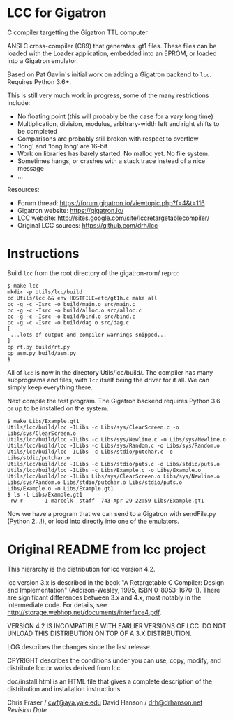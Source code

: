 LCC for Gigatron
================

C compiler targetting the Gigatron TTL computer

ANSI C cross-compiler (C89) that generates .gt1 files. These files
can be loaded with the Loader application, embedded into an EPROM,
or loaded into a Gigatron emulator.

Based on Pat Gavlin's initial work on adding a Gigatron backend to
`lcc`. Requires Python 3.6+.

This is still very much work in progress, some of the many
restrictions include:
 * No floating point (this will probably be the case for a _very_ long time)
 * Multiplication, division, modulus, arbitrary-width left and right shifts to be completed
 * Comparisons are probably still broken with respect to overflow
 * 'long' and 'long long' are 16-bit
 * Work on libraries has barely started. No malloc yet. No file system.
 * Sometimes hangs, or crashes with a stack trace instead of a nice message
 * ...

Resources:
 * Forum thread: https://forum.gigatron.io/viewtopic.php?f=4&t=116
 * Gigatron website: https://gigatron.io/
 * LCC website: http://sites.google.com/site/lccretargetablecompiler/
 * Original LCC sources: https://github.com/drh/lcc

Instructions
============

Build `lcc` from the root directory of the gigatron-rom/ repro:

```
$ make lcc
mkdir -p Utils/lcc/build
cd Utils/lcc && env HOSTFILE=etc/gt1h.c make all
cc -g -c -Isrc -o build/main.o src/main.c
cc -g -c -Isrc -o build/alloc.o src/alloc.c
cc -g -c -Isrc -o build/bind.o src/bind.c
cc -g -c -Isrc -o build/dag.o src/dag.c
[
 ...lots of output and compiler warnings snipped...
]
cp rt.py build/rt.py
cp asm.py build/asm.py
$
```

All of `lcc` is now in the directory Utils/lcc/build/. The compiler
has many subprograms and files, with `lcc` itself being the driver
for it all. We can simply keep everything there.

Next compile the test program. The Gigatron backend requires Python
3.6 or up to be installed on the system.

```
$ make Libs/Example.gt1
Utils/lcc/build/lcc -ILibs -c Libs/sys/ClearScreen.c -o Libs/sys/ClearScreen.o
Utils/lcc/build/lcc -ILibs -c Libs/sys/Newline.c -o Libs/sys/Newline.o
Utils/lcc/build/lcc -ILibs -c Libs/sys/Random.c -o Libs/sys/Random.o
Utils/lcc/build/lcc -ILibs -c Libs/stdio/putchar.c -o Libs/stdio/putchar.o
Utils/lcc/build/lcc -ILibs -c Libs/stdio/puts.c -o Libs/stdio/puts.o
Utils/lcc/build/lcc -ILibs -c Libs/Example.c -o Libs/Example.o
Utils/lcc/build/lcc -ILibs Libs/sys/ClearScreen.o Libs/sys/Newline.o Libs/sys/Random.o Libs/stdio/putchar.o Libs/stdio/puts.o Libs/Example.o -o Libs/Example.gt1
$ ls -l Libs/Example.gt1
-rw-r-----  1 marcelk  staff  743 Apr 29 22:59 Libs/Example.gt1
```

Now we have a program that we can send to a Gigatron with sendFile.py
(Python 2...!), or load into directly into one of the emulators.

Original README from lcc project
================================

This hierarchy is the distribution for lcc version 4.2.

lcc version 3.x is described in the book "A Retargetable C Compiler:
Design and Implementation" (Addison-Wesley, 1995, ISBN 0-8053-1670-1).
There are significant differences between 3.x and 4.x, most notably in
the intermediate code. For details, see
http://storage.webhop.net/documents/interface4.pdf.

VERSION 4.2 IS INCOMPATIBLE WITH EARLIER VERSIONS OF LCC. DO NOT
UNLOAD THIS DISTRIBUTION ON TOP OF A 3.X DISTRIBUTION.

LOG describes the changes since the last release.

CPYRIGHT describes the conditions under you can use, copy, modify, and
distribute lcc or works derived from lcc.

doc/install.html is an HTML file that gives a complete description of
the distribution and installation instructions.

Chris Fraser / cwf@aya.yale.edu
David Hanson / drh@drhanson.net
$Revision$ $Date$
